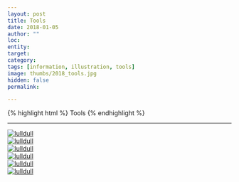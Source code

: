 ```yaml
---
layout: post
title: Tools
date: 2018-01-05
author: ""
loc: 
entity: 
target: 
category: 
tags: [information, illustration, tools]
image: thumbs/2018_tools.jpg
hidden: false
permalink:

---
```




{% highlight html %}
Tools
{% endhighlight %}

---


<div class="post_image">
	<a href="{{ site.baseurl }}/images/posts/2018_tools/001.jpg" target="_blank">
	<img src="{{ site.baseurl }}/images/posts/2018_tools/001.jpg" alt="lulldull"></a>
</div>

<div class="post_image">
	<a href="{{ site.baseurl }}/images/posts/2018_tools/002.jpg" target="_blank">
	<img src="{{ site.baseurl }}/images/posts/2018_tools/002.jpg" alt="lulldull"></a>
</div>

<div class="post_image">
	<a href="{{ site.baseurl }}/images/posts/2018_tools/003.jpg" target="_blank">
	<img src="{{ site.baseurl }}/images/posts/2018_tools/003.jpg" alt="lulldull"></a>
</div>

<div class="post_image">
	<a href="{{ site.baseurl }}/images/posts/2018_tools/004.jpg" target="_blank">
	<img src="{{ site.baseurl }}/images/posts/2018_tools/004.jpg" alt="lulldull"></a>
</div>

<div class="post_image">
	<a href="{{ site.baseurl }}/images/posts/2018_tools/005.jpg" target="_blank">
	<img src="{{ site.baseurl }}/images/posts/2018_tools/005.jpg" alt="lulldull"></a>
</div>

<div class="post_image">
	<a href="{{ site.baseurl }}/images/posts/2018_tools/006.jpg" target="_blank">
	<img src="{{ site.baseurl }}/images/posts/2018_tools/006.jpg" alt="lulldull"></a>
</div>